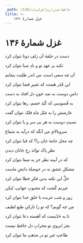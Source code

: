 ```yaml
---
_path: /حافظ-شیرازی/غزلیات/136
title: >-
    غزل شمارهٔ ۱۳۶
---
```

# غزل شمارهٔ ۱۳۶

<div class="b" id="bn1"><div class="m1"><p>دست در حلقهٔ آن زلفِ دوتا نتوان کرد</p></div>
<div class="m2"><p>تکیه بر عهدِ تو و بادِ صبا نتوان کرد</p></div></div>
<div class="b" id="bn2"><div class="m1"><p>آن چه سعی است، من اندر طلبت بنمایم</p></div>
<div class="m2"><p>این قَدَر هست که تغییرِ قضا نتوان کرد</p></div></div>
<div class="b" id="bn3"><div class="m1"><p>دامنِ دوست به صد خونِ دل افتاد به دست</p></div>
<div class="m2"><p>به فُسوسی که کُنَد خصم، رها نتوان کرد</p></div></div>
<div class="b" id="bn4"><div class="m1"><p>عارضش را به مَثَل ماهِ فلک نتوان گفت</p></div>
<div class="m2"><p>نسبتِ دوست به هر بی سر و پا نتوان کرد</p></div></div>
<div class="b" id="bn5"><div class="m1"><p>سروبالایِ من آنگه که درآید به سَماع</p></div>
<div class="m2"><p>چه محل جامهٔ جان را؟ که قبا نتوان کرد</p></div></div>
<div class="b" id="bn6"><div class="m1"><p>نظرِ پاک توانَد رخِ جانان دیدن</p></div>
<div class="m2"><p>که در آیینه نظر جز به صفا نتوان کرد</p></div></div>
<div class="b" id="bn7"><div class="m1"><p>مشکلِ عشق نه در حوصلهٔ دانشِ ماست</p></div>
<div class="m2"><p>حلِّ این نکته بدین فکرِ خطا نتوان کرد</p></div></div>
<div class="b" id="bn8"><div class="m1"><p>غیرتم کُشت که محبوبِ جهانی، لیکن</p></div>
<div class="m2"><p>روز و شب عربده با خلقِ خدا نتوان کرد</p></div></div>
<div class="b" id="bn9"><div class="m1"><p>من چه گویم؟ که تو را نازکیِ طبعِ لطیف</p></div>
<div class="m2"><p>تا به حَدّیست که آهسته دعا نتوان کرد</p></div></div>
<div class="b" id="bn10"><div class="m1"><p>بجز ابرویِ تو محرابِ دل حافظ نیست</p></div>
<div class="m2"><p>طاعتِ غیر تو در مذهبِ ما نتوان کرد</p></div></div>
